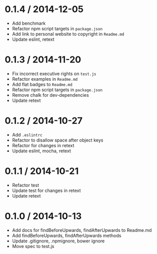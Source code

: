 
0.1.4 / 2014-12-05
==================

 * Add benchmark
 * Refactor npm script targets in `package.json`
 * Add link to personal website to copyright in `Readme.md`
 * Update eslint, retext

0.1.3 / 2014-11-20
==================

 * Fix incorrect executive rights on `test.js`
 * Refactor examples in `Readme.md`
 * Add flat badges to `Readme.md`
 * Refactor npm script targets in `package.json`
 * Remove chalk for dev-dependencies
 * Update retext

0.1.2 / 2014-10-27
==================

 * Add `.eslintrc`
 * Refactor to disallow space after object keys
 * Refactor for changes in retext
 * Update eslint, mocha, retext

0.1.1 / 2014-10-21
==================

 * Refactor test
 * Update test for changes in retext
 * Update retext

0.1.0 / 2014-10-13
==================

 * Add docs for findBeforeUpwards, findAfterUpwards to Readme.md
 * Add findBeforeUpwards, findAfterUpwards methods
 * Update .gitignore, .npmignore, bower ignore
 * Move spec to test.js
